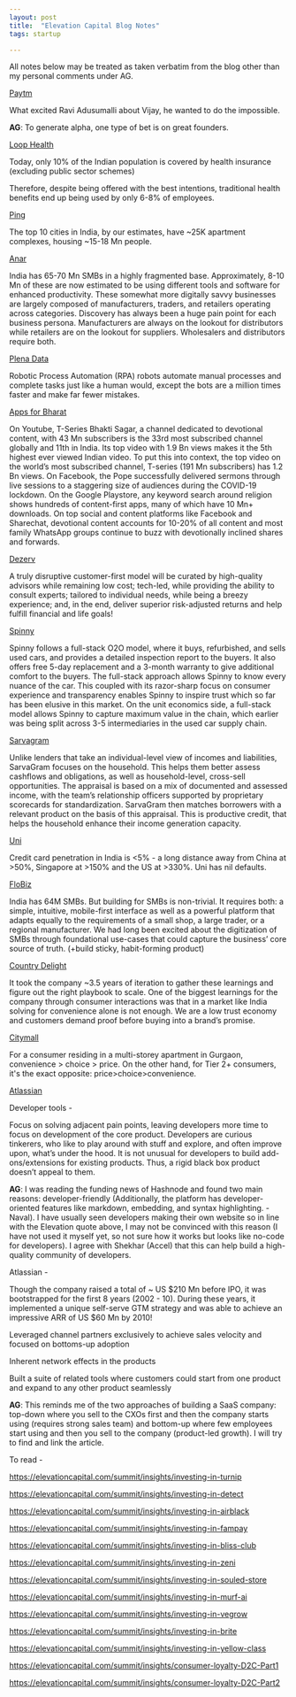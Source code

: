 ```yaml
---
layout: post
title:  "Elevation Capital Blog Notes"
tags: startup

---
```


All notes below may be treated as taken verbatim from the blog other than my personal comments under AG.

[Paytm](https://elevationcapital.com/summit/insights/investing-in-paytm)

What excited Ravi Adusumalli about Vijay, he wanted to do the impossible.

**AG**: To generate alpha, one type of bet is on great founders. 

[Loop Health](https://elevationcapital.com/summit/insights/investing-in-loophealth)

Today, only 10% of the Indian population is covered by health insurance (excluding public sector schemes) 

Therefore, despite being offered with the best intentions, traditional health benefits end up being used by only 6-8% of employees. 

[Ping](https://elevationcapital.com/summit/insights/investing-in-ping)

The top 10 cities in India, by our estimates, have ~25K apartment complexes, housing ~15-18 Mn people. 

[Anar](https://elevationcapital.com/summit/insights/investing-in-anar)

India has 65-70 Mn SMBs in a highly fragmented base. Approximately, 8-10 Mn of these are now estimated to be using different tools and software for enhanced productivity. These somewhat more digitally savvy businesses are largely composed of manufacturers, traders, and retailers operating across categories. Discovery has always been a huge pain point for each business persona. Manufacturers are always on the lookout for distributors while retailers are on the lookout for suppliers. Wholesalers and distributors require both. 

[Plena Data](https://elevationcapital.com/summit/insights/investing-in-plenadata)

Robotic Process Automation (RPA) robots automate manual processes and complete tasks just like a human would, except the bots are a million times faster and make far fewer mistakes. 

[Apps for Bharat](https://elevationcapital.com/summit/insights/investing-in-appsforbharat)

On Youtube, T-Series Bhakti Sagar, a channel dedicated to devotional content, with 43 Mn subscribers is the 33rd most subscribed channel globally and 11th in India. Its top video with 1.9 Bn views makes it the 5th highest ever viewed Indian video. To put this into context, the top video on the world’s most subscribed channel, T-series (191 Mn subscribers) has 1.2 Bn views. On Facebook, the Pope successfully delivered sermons through live sessions to a staggering size of audiences during the COVID-19 lockdown. On the Google Playstore, any keyword search around religion shows hundreds of content-first apps, many of which have 10 Mn+ downloads. On top social and content platforms like Facebook and Sharechat, devotional content accounts for 10-20% of all content and most family WhatsApp groups continue to buzz with devotionally inclined shares and forwards.

[Dezerv](https://elevationcapital.com/summit/insights/investing-in-dezerv)

A truly disruptive customer-first model will be curated by high-quality advisors while remaining low cost; tech-led, while providing the ability to consult experts; tailored to individual needs, while being a breezy experience; and, in the end, deliver superior risk-adjusted returns and help fulfill financial and life goals!

[Spinny](https://elevationcapital.com/summit/insights/investing-in-spinny)

Spinny follows a full-stack O2O model, where it buys, refurbished, and sells used cars, and provides a detailed inspection report to the buyers. It also offers free 5-day replacement and a 3-month warranty to give additional comfort to the buyers. The full-stack approach allows Spinny to know every nuance of the car. This coupled with its razor-sharp focus on consumer experience and transparency enables Spinny to inspire trust which so far has been elusive in this market. On the unit economics side, a full-stack model allows Spinny to capture maximum value in the chain, which earlier was being split across 3-5 intermediaries in the used car supply chain.

[Sarvagram](https://elevationcapital.com/summit/insights/investing-in-sarvagram)

Unlike lenders that take an individual-level view of incomes and liabilities, SarvaGram focuses on the household. This helps them better assess cashflows and obligations, as well as household-level, cross-sell opportunities. The appraisal is based on a mix of documented and assessed income, with the team’s relationship officers supported by proprietary scorecards for standardization. SarvaGram then matches borrowers with a relevant product on the basis of this appraisal. This is productive credit, that helps the household enhance their income generation capacity.

[Uni](https://elevationcapital.com/summit/insights/investing-in-uni)

Credit card penetration in India is <5% - a long distance away from China at >50%, Singapore at >150% and the US at >330%. Uni has nil defaults. 

[FloBiz](https://elevationcapital.com/summit/insights/investing-in-flobiz)

India has 64M SMBs. But building for SMBs is non-trivial. It requires both: a simple, intuitive, mobile-first interface as well as a powerful platform that adapts equally to the requirements of a small shop, a large trader, or a regional manufacturer. We had long been excited about the digitization of SMBs through foundational use-cases that could capture the business’ core source of truth. (+build sticky, habit-forming product)

[Country Delight](https://elevationcapital.com/summit/insights/investing-in-country-delight)

It took the company ~3.5 years of iteration to gather these learnings and figure out the right playbook to scale. One of the biggest learnings for the company through consumer interactions was that in a market like India solving for convenience alone is not enough. We are a low trust economy and customers demand proof before buying into a brand’s promise. 

[Citymall](https://elevationcapital.com/summit/insights/investing-in-citymall)

For a consumer residing in a multi-storey apartment in Gurgaon, convenience > choice > price. On the other hand, for Tier 2+ consumers, it's the exact opposite: price>choice>convenience.

[Atlassian](https://elevationcapital.com/summit/insights/under-the-lens-atlassian)

Developer tools - 

Focus on solving adjacent pain points, leaving developers more time to focus on development of the core product. Developers are curious tinkerers, who like to play around with stuff and explore, and often improve upon, what’s under the hood. It is not unusual for developers to build add-ons/extensions for existing products. Thus, a rigid black box product doesn’t appeal to them. 

**AG**: I was reading the funding news of Hashnode and found two main reasons: developer-friendly (Additionally, the platform has developer-oriented features like markdown, embedding, and syntax highlighting. - Naval). I have usually seen developers making their own website so in line with the Elevation quote above, I may not be convinced with this reason (I have not used it myself yet, so not sure how it works but looks like no-code for developers). I agree with Shekhar (Accel) that this can help build a high-quality community of developers. 

Atlassian - 

Though the company raised a total of ~ US $210 Mn before IPO, it was bootstrapped for the first 8 years (2002 - 10). During these years, it implemented a unique self-serve GTM strategy and was able to achieve an impressive ARR of US $60 Mn by 2010!

Leveraged channel partners exclusively to achieve sales velocity and focused on bottoms-up adoption

Inherent network effects in the products

Built a suite of related tools where customers could start from one product and expand to any other product seamlessly

**AG**: This reminds me of the two approaches of building a SaaS company: top-down where you sell to the CXOs first and then the company starts using (requires strong sales team) and bottom-up where few employees start using and then you sell to the company (product-led growth). I will try to find and link the article. 



To read - 

https://elevationcapital.com/summit/insights/investing-in-turnip



https://elevationcapital.com/summit/insights/investing-in-detect



https://elevationcapital.com/summit/insights/investing-in-airblack



https://elevationcapital.com/summit/insights/investing-in-fampay



https://elevationcapital.com/summit/insights/investing-in-bliss-club



https://elevationcapital.com/summit/insights/investing-in-zeni



https://elevationcapital.com/summit/insights/investing-in-souled-store



https://elevationcapital.com/summit/insights/investing-in-murf-ai



https://elevationcapital.com/summit/insights/investing-in-vegrow



https://elevationcapital.com/summit/insights/investing-in-brite



https://elevationcapital.com/summit/insights/investing-in-yellow-class



https://elevationcapital.com/summit/insights/consumer-loyalty-D2C-Part1



https://elevationcapital.com/summit/insights/consumer-loyalty-D2C-Part2



